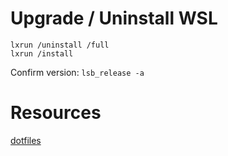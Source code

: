 # Upgrade / Uninstall WSL
```
lxrun /uninstall /full
lxrun /install
```

Confirm version: `lsb_release -a`

# Resources

[dotfiles](https://dotfiles.github.io/)
